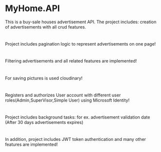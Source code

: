 # MyHome.API
This is a buy-sale houses advertisement API. The project includes: creation of advertisements with all crud features.
#
Project includes pagination logic to represent advertisements on one page!
# 
Filtering advertisements and all related features are implemented!
#
For saving pictures is used cloudinary!
#
Registers and authorizes User account with different user roles(Admin,SuperVisor,Simple User) using Microsoft Identity!
#
Project includes background tasks: for ex. advertisement validation date (After 30 days advertisements expires)
#
In addition, project includes JWT token authentication and many other features are implemented!
